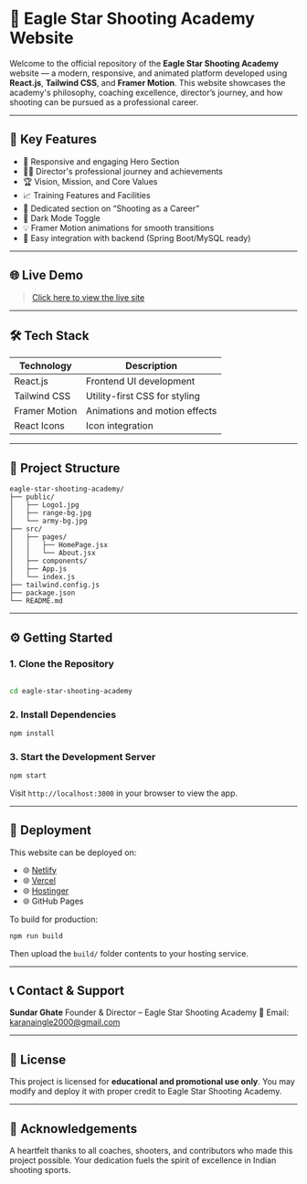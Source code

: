 # 🦅 Eagle Star Shooting Academy Website

Welcome to the official repository of the **Eagle Star Shooting Academy** website — a modern, responsive, and animated platform developed using **React.js**, **Tailwind CSS**, and **Framer Motion**. This website showcases the academy's philosophy, coaching excellence, director’s journey, and how shooting can be pursued as a professional career.

---

## 🚀 Key Features

* 🎯 Responsive and engaging Hero Section
* 👨‍🏫 Director's professional journey and achievements
* 🏆 Vision, Mission, and Core Values
* 📈 Training Features and Facilities
* 🔭 Dedicated section on “Shooting as a Career”
* 🌙 Dark Mode Toggle
* 💡 Framer Motion animations for smooth transitions
* 🔧 Easy integration with backend (Spring Boot/MySQL ready)

---

## 🌐 Live Demo

> [Click here to view the live site]( https://eaglessacademy.netlify.app/)
 

---

## 🛠 Tech Stack

| Technology    | Description                   |
| ------------- | ----------------------------- |
| React.js      | Frontend UI development       |
| Tailwind CSS  | Utility-first CSS for styling |
| Framer Motion | Animations and motion effects |
| React Icons   | Icon integration              |

---

## 📁 Project Structure

```
eagle-star-shooting-academy/
├── public/
│   ├── Logo1.jpg
│   ├── range-bg.jpg
│   └── army-bg.jpg
├── src/
│   ├── pages/
│   │   ├── HomePage.jsx
│   │   └── About.jsx
│   ├── components/
│   ├── App.js
│   └── index.js
├── tailwind.config.js
├── package.json
└── README.md
```

---

## ⚙️ Getting Started

### 1. Clone the Repository

```bash
 
cd eagle-star-shooting-academy
```

### 2. Install Dependencies

```bash
npm install
```

### 3. Start the Development Server

```bash
npm start
```

Visit `http://localhost:3000` in your browser to view the app.

---

## 🚀 Deployment

This website can be deployed on:

* 🌐 [Netlify](https://netlify.com)
* 🌐 [Vercel](https://vercel.com)
* 🌐 [Hostinger](https://www.hostinger.in)
* 🌐 GitHub Pages

To build for production:

```bash
npm run build
```

Then upload the `build/` folder contents to your hosting service.

---

## 📞 Contact & Support

**Sundar Ghate**
Founder & Director – Eagle Star Shooting Academy
📧 Email: [karanaingle2000@gmail.com](mailto:karanaingle2000@gmail.com)

---

## 📄 License

This project is licensed for **educational and promotional use only**. You may modify and deploy it with proper credit to Eagle Star Shooting Academy.

---

## 🙏 Acknowledgements

A heartfelt thanks to all coaches, shooters, and contributors who made this project possible. Your dedication fuels the spirit of excellence in Indian shooting sports.
